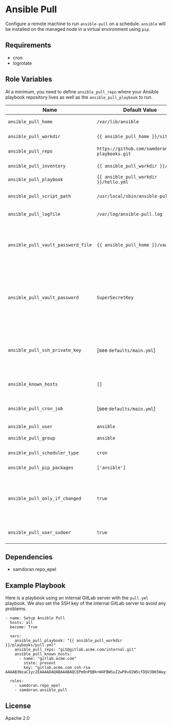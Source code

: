 Ansible Pull
=========

Configure a remote machine to run `ansible-pull` on a schedule. `ansible` will be installed on the managed node in a virtual environment using `pip`.

Requirements
------------

- cron
- logrotate

Role Variables
--------------

At a minimum, you need to define `ansible_pull_repo` where your Ansible playbook repository lives as well as the `ansible_pull_playbook` to run.

| Name              | Default Value       | Description          |
|-------------------|---------------------|----------------------|
| `ansible_pull_home` | `/var/lib/ansible` | Main directory for ansible-pull configuration and data. |
| `ansible_pull_workdir` | `{{ ansible_pull_home }}/site` | Directory where repository is cloned. |
| `ansible_pull_repo` | `https://github.com/samdoran/demo-playbooks.git` | Remote repository to clone when running `ansible-pull`. |
| `ansible_pull_inventory` | `{{ ansible_pull_workdir }}/hosts` | Inventory file to use with `ansible-pull`. |
| `ansible_pull_playbook` | `{{ ansible_pull_workdir }}/hello.yml` | Playbook to run with `ansible-pull`. |
| `ansible_pull_script_path` | `/usr/local/sbin/ansible-pull` | Where to put the script which executes `ansible-pull` with the configured arguments. |
| `ansible_pull_logfile` | `/var/log/ansible-pull.log` | Where to log output from `ansible-pull`. Also gets rotated. |
| `ansible_pull_vault_password_file` | `{{ ansible_pull_home }}/vault` | File to hold Ansible vault key. **Not recommonded unless you aware of the implications of storing keys in clear text on remote hosts, or you are using a script to get the secret from an external source.** |
| `ansible_pull_vault_password` | `SuperSecretKey` | Vault key, in plain text, that will be inserted into `{{ ansible_pull_vault_password_file }}`. **Not recommonded unless you aware of the implications of storing keys in clear text on remote hosts, or you are using a script to get the secret from an external source.** |
| `ansible_pull_ssh_private_key` | [see `defaults/main.yml`] | Optionally define an SSH private key that will be installed for `{{ ansible_pull_user }}` on the remote host. If this is not defined, a new key will be generated and the public SSH key will be output at the end of the play. |
| `ansible_known_hosts` | `[]` | List of SSH host keys to add to `known_hosts` for `{{ ansible_pull_user }}`. |
| `ansible_pull_cron_job` | [see `defaults/main.yml`] | Configuration for a job that runs `ansible-pull`. The default settings run `ansible-pull` every 30 minutes. |
| `ansible_pull_user` | `ansible` | User that will run `ansible-pull`. |
| `ansible_pull_group` | `ansible` | Group for `{{ ansible_pull_user }}`. |
| `ansible_pull_scheduler_type` | `cron` | The scheduler type to use, can be either `cron` or `systemd`. |
| `ansible_pull_pip_packages` | `['ansible']` | List of Python packages to install in the virtual environment. |
| `ansible_pull_only_if_changed` | `true` | Whether to execute the playbook only if the repository changes. **Note that while this saves computing power most of the time, if the play fails, it will not rerun until the repository changes again.** |
| `ansible_pull_user_sudoer` | `true` | Whether to give `{{ ansible_pull_users }}` the right to run any command as any user. |


Dependencies
------------

- samdoran.repo_epel

Example Playbook
----------------

Here is a playbook using an internal GitLab server with the `pull.yml` playbook. We also set the SSH key of the internal GitLab server to avoid any problems.

    - name: Setup Ansible Pull
      hosts: all
      become: True

      vars:
        ansible_pull_playbook: "{{ ansible_pull_workdir }}/playbooks/pull.yml"
        ansible_pull_repo: "git@gitlab.acme.com/internal.git"
        ansible_pull_known_hosts:
          - name: "gitlab.acme.com"
            state: present
            key: "gitlab.acme.com ssh-rsa AAAAB3NzaC1yc2EAAAADAQABAAABAQCEPm0nPQBk+W4FBWSuI2wP0vO2W5cfDQV3B65WayiQPCh5kQIaTfDaRXIHACu9GcZRx5mhTsXYt+jY2egvLwazX5xvvQqDZX7wLw+qJXnpb1pqS7koINnAopGspp5v/+KPk7e3SRbLdNDk8O/g7uXb1PwaryebQM2+eluDebh1zbDd2QgKHf1/p4gZ66m4QJ9s17+Qzj3AJO+5fNr9z0MxPkYkf3jLvJ8PmAqGT+6AYlAh889yCrrC+yGj7VH/H6P3dEakj2xEx3Ib4g42EjKOpumoCVLY6dKrtSlkyOVBEOkf7G3liIV2ZNm6smWsJsnCTMPy4o9ioxF+x5GG1nsL"

      roles:
        - samdoran.repo_epel
        - samdoran.ansible_pull

License
-------

Apache 2.0
